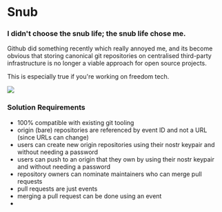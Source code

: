 # Snub
### I didn't choose the snub life; the snub life chose me.
Github did something recently which really annoyed me, and its become obvious that storing canonical git repositories on centralised third-party infrastructure is no longer a viable approach for open source projects.

This is especially true if you're working on freedom tech.

![](https://image.nostr.build/b87d253e485246c32a4e062d21db046994daba3617d8a4c9bf60ceb3de05adc5.jpg)

### Solution Requirements
* 100% compatible with existing git tooling
* origin (bare) repositories are referenced by event ID and not a URL (since URLs can change)
* users can create new origin repositories using their nostr keypair and without needing a password
* users can push to an origin that they own by using their nostr keypair and without needing a password
* repository owners can nominate maintainers who can merge pull requests
* pull requests are just events
* merging a pull request can be done using an event
* 